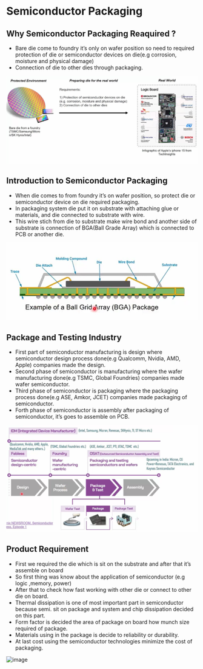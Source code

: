 # Semiconductor Packaging
## Why Semiconductor Packaging Reaquired ?
 <ul>
  <li>Bare die come to foundry it’s only on wafer position so need to required protection of die or
      semiconductor devices on die(e.g corrosion, moisture and physical damage)</li>
 <li>Connection of die to other dies through packaging.</li>
 </ul>
 <img src="/SCR/IMG1.jpg" atl="image">
 
 ## Introduction to Semiconductor Packaging
* When die comes to from foundry it’s on wafer position, so protect die or semiconductor device on die required packaging.
* In packaging system die put it on substrate with attaching glue or materials, and die connected to substrate with wire.
* This wire stich from die to substrate make wire bond and another side of substrate is connection of BGA(Ball Grade Array) which is connected to PCB or another die.    
<img src="/SCR/IMG2.jpg" atl="Image">

## Package and Testing Industry
* First part of semiconductor manufacturing is design where semiconductor design process done(e.g Qualcomm, Nvidia, AMD, Apple)  companies made the design.
* Second phase of semiconductor is manufacturing where the wafer manufacturing done(e.g TSMC, Global Foundries) companies made wafer semiconductor.
* Third phase of semiconductor is packaging where the packaging process done(e.g ASE, Amkor, JCET) companies made packaging of semiconductor.
* Forth phase of semiconductor is assembly after packaging of semiconductor, it’s goes to assemble on PCB.
<img src="/SCR/IMG3.jpg" alt="image">

## Product Requirement
* First we required the die which is sit on the substrate and after that it’s assemble on board
* So first thing was know about the application of semiconductor (e.g logic ,memory, power)
* After that to check how fast working with other die or connect to other die on board.
* Thermal dissipation is one of most important part in semiconductor because semi. sit on package and system and chip dissipation decided on this part.
* Form factor is decided the area of package on board how munch size required of package.
* Materials using in the package is decide to reliability or durability.
* At last cost using the semiconductor technologies minimize the cost of packaging.
<img scr="/SCR/IMG4.jpg" alt="image">
